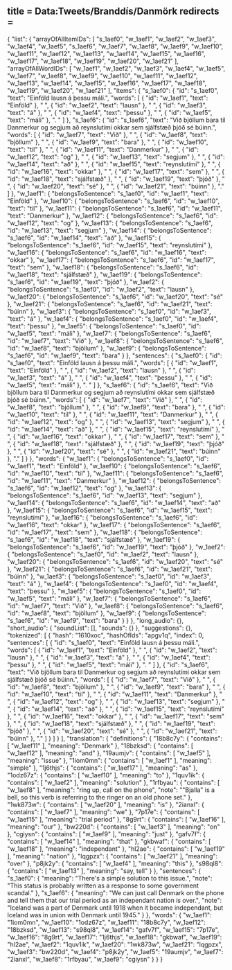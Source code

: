 title = Data:Tweets/Branddís/Danmörk
redirects =
---

{
    "list": {
        "arrayOfAllItemIDs": [
            "s_1aef0",
            "w_1aef1",
            "w_1aef2",
            "w_1aef3",
            "w_1aef4",
            "w_1aef5",
            "s_1aef6",
            "w_1aef7",
            "w_1aef8",
            "w_1aef9",
            "w_1aef10",
            "w_1aef11",
            "w_1aef12",
            "w_1aef13",
            "w_1aef14",
            "w_1aef15",
            "w_1aef16",
            "w_1aef17",
            "w_1aef18",
            "w_1aef19",
            "w_1aef20",
            "w_1aef21"
        ],
        "arrayOfAllWordIDs": [
            "w_1aef1",
            "w_1aef2",
            "w_1aef3",
            "w_1aef4",
            "w_1aef5",
            "w_1aef7",
            "w_1aef8",
            "w_1aef9",
            "w_1aef10",
            "w_1aef11",
            "w_1aef12",
            "w_1aef13",
            "w_1aef14",
            "w_1aef15",
            "w_1aef16",
            "w_1aef17",
            "w_1aef18",
            "w_1aef19",
            "w_1aef20",
            "w_1aef21"
        ],
        "items": {
            "s_1aef0": {
                "id": "s_1aef0",
                "text": "Einföld lausn á þessu máli.",
                "words": [
                    {
                        "id": "w_1aef1",
                        "text": "Einföld"
                    },
                    " ",
                    {
                        "id": "w_1aef2",
                        "text": "lausn"
                    },
                    " ",
                    {
                        "id": "w_1aef3",
                        "text": "á"
                    },
                    " ",
                    {
                        "id": "w_1aef4",
                        "text": "þessu"
                    },
                    " ",
                    {
                        "id": "w_1aef5",
                        "text": "máli"
                    },
                    ". "
                ]
            },
            "s_1aef6": {
                "id": "s_1aef6",
                "text": "Við bjöllum bara til Danmerkur og segjum að reynslutími okkar sem sjálfstæð þjóð sé búinn.",
                "words": [
                    {
                        "id": "w_1aef7",
                        "text": "Við"
                    },
                    " ",
                    {
                        "id": "w_1aef8",
                        "text": "bjöllum"
                    },
                    " ",
                    {
                        "id": "w_1aef9",
                        "text": "bara"
                    },
                    " ",
                    {
                        "id": "w_1aef10",
                        "text": "til"
                    },
                    " ",
                    {
                        "id": "w_1aef11",
                        "text": "Danmerkur"
                    },
                    " ",
                    {
                        "id": "w_1aef12",
                        "text": "og"
                    },
                    " ",
                    {
                        "id": "w_1aef13",
                        "text": "segjum"
                    },
                    " ",
                    {
                        "id": "w_1aef14",
                        "text": "að"
                    },
                    " ",
                    {
                        "id": "w_1aef15",
                        "text": "reynslutími"
                    },
                    " ",
                    {
                        "id": "w_1aef16",
                        "text": "okkar"
                    },
                    " ",
                    {
                        "id": "w_1aef17",
                        "text": "sem"
                    },
                    " ",
                    {
                        "id": "w_1aef18",
                        "text": "sjálfstæð"
                    },
                    " ",
                    {
                        "id": "w_1aef19",
                        "text": "þjóð"
                    },
                    " ",
                    {
                        "id": "w_1aef20",
                        "text": "sé"
                    },
                    " ",
                    {
                        "id": "w_1aef21",
                        "text": "búinn"
                    },
                    "."
                ]
            },
            "w_1aef1": {
                "belongsToSentence": "s_1aef0",
                "id": "w_1aef1",
                "text": "Einföld"
            },
            "w_1aef10": {
                "belongsToSentence": "s_1aef6",
                "id": "w_1aef10",
                "text": "til"
            },
            "w_1aef11": {
                "belongsToSentence": "s_1aef6",
                "id": "w_1aef11",
                "text": "Danmerkur"
            },
            "w_1aef12": {
                "belongsToSentence": "s_1aef6",
                "id": "w_1aef12",
                "text": "og"
            },
            "w_1aef13": {
                "belongsToSentence": "s_1aef6",
                "id": "w_1aef13",
                "text": "segjum"
            },
            "w_1aef14": {
                "belongsToSentence": "s_1aef6",
                "id": "w_1aef14",
                "text": "að"
            },
            "w_1aef15": {
                "belongsToSentence": "s_1aef6",
                "id": "w_1aef15",
                "text": "reynslutími"
            },
            "w_1aef16": {
                "belongsToSentence": "s_1aef6",
                "id": "w_1aef16",
                "text": "okkar"
            },
            "w_1aef17": {
                "belongsToSentence": "s_1aef6",
                "id": "w_1aef17",
                "text": "sem"
            },
            "w_1aef18": {
                "belongsToSentence": "s_1aef6",
                "id": "w_1aef18",
                "text": "sjálfstæð"
            },
            "w_1aef19": {
                "belongsToSentence": "s_1aef6",
                "id": "w_1aef19",
                "text": "þjóð"
            },
            "w_1aef2": {
                "belongsToSentence": "s_1aef0",
                "id": "w_1aef2",
                "text": "lausn"
            },
            "w_1aef20": {
                "belongsToSentence": "s_1aef6",
                "id": "w_1aef20",
                "text": "sé"
            },
            "w_1aef21": {
                "belongsToSentence": "s_1aef6",
                "id": "w_1aef21",
                "text": "búinn"
            },
            "w_1aef3": {
                "belongsToSentence": "s_1aef0",
                "id": "w_1aef3",
                "text": "á"
            },
            "w_1aef4": {
                "belongsToSentence": "s_1aef0",
                "id": "w_1aef4",
                "text": "þessu"
            },
            "w_1aef5": {
                "belongsToSentence": "s_1aef0",
                "id": "w_1aef5",
                "text": "máli"
            },
            "w_1aef7": {
                "belongsToSentence": "s_1aef6",
                "id": "w_1aef7",
                "text": "Við"
            },
            "w_1aef8": {
                "belongsToSentence": "s_1aef6",
                "id": "w_1aef8",
                "text": "bjöllum"
            },
            "w_1aef9": {
                "belongsToSentence": "s_1aef6",
                "id": "w_1aef9",
                "text": "bara"
            }
        },
        "sentences": {
            "s_1aef0": {
                "id": "s_1aef0",
                "text": "Einföld lausn á þessu máli.",
                "words": [
                    {
                        "id": "w_1aef1",
                        "text": "Einföld"
                    },
                    " ",
                    {
                        "id": "w_1aef2",
                        "text": "lausn"
                    },
                    " ",
                    {
                        "id": "w_1aef3",
                        "text": "á"
                    },
                    " ",
                    {
                        "id": "w_1aef4",
                        "text": "þessu"
                    },
                    " ",
                    {
                        "id": "w_1aef5",
                        "text": "máli"
                    },
                    ". "
                ]
            },
            "s_1aef6": {
                "id": "s_1aef6",
                "text": "Við bjöllum bara til Danmerkur og segjum að reynslutími okkar sem sjálfstæð þjóð sé búinn.",
                "words": [
                    {
                        "id": "w_1aef7",
                        "text": "Við"
                    },
                    " ",
                    {
                        "id": "w_1aef8",
                        "text": "bjöllum"
                    },
                    " ",
                    {
                        "id": "w_1aef9",
                        "text": "bara"
                    },
                    " ",
                    {
                        "id": "w_1aef10",
                        "text": "til"
                    },
                    " ",
                    {
                        "id": "w_1aef11",
                        "text": "Danmerkur"
                    },
                    " ",
                    {
                        "id": "w_1aef12",
                        "text": "og"
                    },
                    " ",
                    {
                        "id": "w_1aef13",
                        "text": "segjum"
                    },
                    " ",
                    {
                        "id": "w_1aef14",
                        "text": "að"
                    },
                    " ",
                    {
                        "id": "w_1aef15",
                        "text": "reynslutími"
                    },
                    " ",
                    {
                        "id": "w_1aef16",
                        "text": "okkar"
                    },
                    " ",
                    {
                        "id": "w_1aef17",
                        "text": "sem"
                    },
                    " ",
                    {
                        "id": "w_1aef18",
                        "text": "sjálfstæð"
                    },
                    " ",
                    {
                        "id": "w_1aef19",
                        "text": "þjóð"
                    },
                    " ",
                    {
                        "id": "w_1aef20",
                        "text": "sé"
                    },
                    " ",
                    {
                        "id": "w_1aef21",
                        "text": "búinn"
                    },
                    "."
                ]
            }
        },
        "words": {
            "w_1aef1": {
                "belongsToSentence": "s_1aef0",
                "id": "w_1aef1",
                "text": "Einföld"
            },
            "w_1aef10": {
                "belongsToSentence": "s_1aef6",
                "id": "w_1aef10",
                "text": "til"
            },
            "w_1aef11": {
                "belongsToSentence": "s_1aef6",
                "id": "w_1aef11",
                "text": "Danmerkur"
            },
            "w_1aef12": {
                "belongsToSentence": "s_1aef6",
                "id": "w_1aef12",
                "text": "og"
            },
            "w_1aef13": {
                "belongsToSentence": "s_1aef6",
                "id": "w_1aef13",
                "text": "segjum"
            },
            "w_1aef14": {
                "belongsToSentence": "s_1aef6",
                "id": "w_1aef14",
                "text": "að"
            },
            "w_1aef15": {
                "belongsToSentence": "s_1aef6",
                "id": "w_1aef15",
                "text": "reynslutími"
            },
            "w_1aef16": {
                "belongsToSentence": "s_1aef6",
                "id": "w_1aef16",
                "text": "okkar"
            },
            "w_1aef17": {
                "belongsToSentence": "s_1aef6",
                "id": "w_1aef17",
                "text": "sem"
            },
            "w_1aef18": {
                "belongsToSentence": "s_1aef6",
                "id": "w_1aef18",
                "text": "sjálfstæð"
            },
            "w_1aef19": {
                "belongsToSentence": "s_1aef6",
                "id": "w_1aef19",
                "text": "þjóð"
            },
            "w_1aef2": {
                "belongsToSentence": "s_1aef0",
                "id": "w_1aef2",
                "text": "lausn"
            },
            "w_1aef20": {
                "belongsToSentence": "s_1aef6",
                "id": "w_1aef20",
                "text": "sé"
            },
            "w_1aef21": {
                "belongsToSentence": "s_1aef6",
                "id": "w_1aef21",
                "text": "búinn"
            },
            "w_1aef3": {
                "belongsToSentence": "s_1aef0",
                "id": "w_1aef3",
                "text": "á"
            },
            "w_1aef4": {
                "belongsToSentence": "s_1aef0",
                "id": "w_1aef4",
                "text": "þessu"
            },
            "w_1aef5": {
                "belongsToSentence": "s_1aef0",
                "id": "w_1aef5",
                "text": "máli"
            },
            "w_1aef7": {
                "belongsToSentence": "s_1aef6",
                "id": "w_1aef7",
                "text": "Við"
            },
            "w_1aef8": {
                "belongsToSentence": "s_1aef6",
                "id": "w_1aef8",
                "text": "bjöllum"
            },
            "w_1aef9": {
                "belongsToSentence": "s_1aef6",
                "id": "w_1aef9",
                "text": "bara"
            }
        }
    },
    "long_audio": {},
    "short_audio": {
        "soundList": [],
        "sounds": {}
    },
    "suggestions": {},
    "tokenized": [
        {
            "hash": "1610xoc",
            "hashOfIds": "apgv1q",
            "index": 0,
            "sentences": [
                {
                    "id": "s_1aef0",
                    "text": "Einföld lausn á þessu máli.",
                    "words": [
                        {
                            "id": "w_1aef1",
                            "text": "Einföld"
                        },
                        " ",
                        {
                            "id": "w_1aef2",
                            "text": "lausn"
                        },
                        " ",
                        {
                            "id": "w_1aef3",
                            "text": "á"
                        },
                        " ",
                        {
                            "id": "w_1aef4",
                            "text": "þessu"
                        },
                        " ",
                        {
                            "id": "w_1aef5",
                            "text": "máli"
                        },
                        ". "
                    ]
                },
                {
                    "id": "s_1aef6",
                    "text": "Við bjöllum bara til Danmerkur og segjum að reynslutími okkar sem sjálfstæð þjóð sé búinn.",
                    "words": [
                        {
                            "id": "w_1aef7",
                            "text": "Við"
                        },
                        " ",
                        {
                            "id": "w_1aef8",
                            "text": "bjöllum"
                        },
                        " ",
                        {
                            "id": "w_1aef9",
                            "text": "bara"
                        },
                        " ",
                        {
                            "id": "w_1aef10",
                            "text": "til"
                        },
                        " ",
                        {
                            "id": "w_1aef11",
                            "text": "Danmerkur"
                        },
                        " ",
                        {
                            "id": "w_1aef12",
                            "text": "og"
                        },
                        " ",
                        {
                            "id": "w_1aef13",
                            "text": "segjum"
                        },
                        " ",
                        {
                            "id": "w_1aef14",
                            "text": "að"
                        },
                        " ",
                        {
                            "id": "w_1aef15",
                            "text": "reynslutími"
                        },
                        " ",
                        {
                            "id": "w_1aef16",
                            "text": "okkar"
                        },
                        " ",
                        {
                            "id": "w_1aef17",
                            "text": "sem"
                        },
                        " ",
                        {
                            "id": "w_1aef18",
                            "text": "sjálfstæð"
                        },
                        " ",
                        {
                            "id": "w_1aef19",
                            "text": "þjóð"
                        },
                        " ",
                        {
                            "id": "w_1aef20",
                            "text": "sé"
                        },
                        " ",
                        {
                            "id": "w_1aef21",
                            "text": "búinn"
                        },
                        "."
                    ]
                }
            ]
        }
    ],
    "translation": {
        "definitions": {
            "18b8c7y": {
                "contains": [
                    "w_1aef11"
                ],
                "meaning": "Denmark"
            },
            "18bzksd": {
                "contains": [
                    "w_1aef12"
                ],
                "meaning": "and"
            },
            "19aumjv": {
                "contains": [
                    "w_1aef5"
                ],
                "meaning": "issue"
            },
            "1iom0mn": {
                "contains": [
                    "w_1aef1"
                ],
                "meaning": "simple"
            },
            "1j6thjs": {
                "contains": [
                    "w_1aef17"
                ],
                "meaning": "as"
            },
            "1odz67z": {
                "contains": [
                    "w_1aef10"
                ],
                "meaning": "to"
            },
            "1quv1ik": {
                "contains": [
                    "w_1aef2"
                ],
                "meaning": "solution"
            },
            "1rfbyau": {
                "contains": [
                    "w_1aef8"
                ],
                "meaning": "ring up, call on the phone",
                "note": "\"Bjalla\" is a bell, so this verb is referring to the ringer on an old phone set."
            },
            "1wk873w": {
                "contains": [
                    "w_1aef20"
                ],
                "meaning": "is"
            },
            "2ianxl": {
                "contains": [
                    "w_1aef7"
                ],
                "meaning": "we"
            },
            "7p17e": {
                "contains": [
                    "w_1aef15"
                ],
                "meaning": "trial period"
            },
            "8g9rt": {
                "contains": [
                    "w_1aef16"
                ],
                "meaning": "our"
            },
            "bw220d": {
                "contains": [
                    "w_1aef3"
                ],
                "meaning": "on"
            },
            "cgiysn": {
                "contains": [
                    "w_1aef9"
                ],
                "meaning": "just"
            },
            "gafv7f": {
                "contains": [
                    "w_1aef14"
                ],
                "meaning": "that"
            },
            "gkbwaf": {
                "contains": [
                    "w_1aef18"
                ],
                "meaning": "independant"
            },
            "hl2ae": {
                "contains": [
                    "w_1aef19"
                ],
                "meaning": "nation"
            },
            "lqgpzx": {
                "contains": [
                    "w_1aef21"
                ],
                "meaning": "over"
            },
            "p8jk2y": {
                "contains": [
                    "w_1aef4"
                ],
                "meaning": "this"
            },
            "s98ql8": {
                "contains": [
                    "w_1aef13"
                ],
                "meaning": "say, tell"
            }
        },
        "sentences": {
            "s_1aef0": {
                "meaning": "There's a simple solution to this issue.",
                "note": "This status is probably written as a response to some government scandal."
            },
            "s_1aef6": {
                "meaning": "We can just call Denmark on the phone and tell them that our trial period as an independant nation is over.",
                "note": "Iceland was a part of Denmark until 1918 when it became independant, but Iceland was in union with Denmark until 1945."
            }
        },
        "words": {
            "w_1aef1": "1iom0mn",
            "w_1aef10": "1odz67z",
            "w_1aef11": "18b8c7y",
            "w_1aef12": "18bzksd",
            "w_1aef13": "s98ql8",
            "w_1aef14": "gafv7f",
            "w_1aef15": "7p17e",
            "w_1aef16": "8g9rt",
            "w_1aef17": "1j6thjs",
            "w_1aef18": "gkbwaf",
            "w_1aef19": "hl2ae",
            "w_1aef2": "1quv1ik",
            "w_1aef20": "1wk873w",
            "w_1aef21": "lqgpzx",
            "w_1aef3": "bw220d",
            "w_1aef4": "p8jk2y",
            "w_1aef5": "19aumjv",
            "w_1aef7": "2ianxl",
            "w_1aef8": "1rfbyau",
            "w_1aef9": "cgiysn"
        }
    }
}